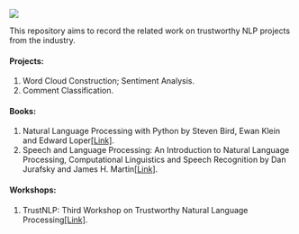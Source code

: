 ![](https://github.com/HuiHu1/Trustworthy-NLP/blob/main/Capture.JPG)

This repository aims to record the related work on trustworthy NLP projects from the industry.

#### Projects: 

1. Word Cloud Construction; Sentiment Analysis.
2. Comment Classification.

#### Books:  

1. Natural Language Processing with Python by Steven Bird, Ewan Klein and Edward Loper[[Link]](https://tjzhifei.github.io/resources/NLTK.pdf).
2. Speech and Language Processing: An Introduction to Natural Language Processing, Computational Linguistics and Speech Recognition by Dan Jurafsky and James H. Martin[[Link]](https://web.stanford.edu/~jurafsky/slp3/ed3book.pdf).

#### Workshops: 

1. TrustNLP: Third Workshop on Trustworthy Natural Language Processing[[Link]](https://trustnlpworkshop.github.io/).
